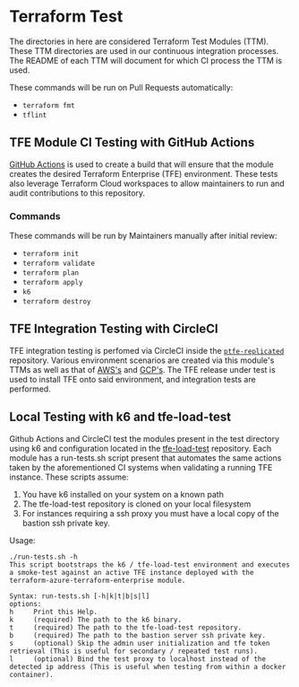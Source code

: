 # Terraform Test

The directories in here are considered Terraform Test Modules (TTM). These TTM
directories are used in our continuous integration processes. The README of each
TTM will document for which CI process the TTM is used.

These commands will be run on Pull Requests automatically:

- `terraform fmt`
- `tflint`

## TFE Module CI Testing with GitHub Actions

[GitHub Actions](../.github/workflows/handler-test.yml) is used to create a build
that will ensure that the module creates the desired Terraform Enterprise (TFE)
environment. These tests also leverage Terraform Cloud workspaces to allow
maintainers to run and audit contributions to this repository.

### Commands

These commands will be run by Maintainers manually after initial review:

- `terraform init`
- `terraform validate`
- `terraform plan`
- `terraform apply`
- `k6`
- `terraform destroy`

## TFE Integration Testing with CircleCI

TFE integration testing is perfomed via CircleCI inside the [`ptfe-replicated`](https://github.com/hashicorp/ptfe-replicated/blob/master/.circleci/config.yml)
repository. Various environment scenarios are created via this module's TTMs as well as that
of [AWS's](https://github.com/hashicorp/terraform-aws-terraform-enterprise/tree/main/tests) and [GCP's](https://github.com/hashicorp/terraform-aws-terraform-enterprise/tree/main/tests). The TFE
release under test is used to install TFE onto said environment, and integration tests are performed.

## Local Testing with k6 and tfe-load-test

Github Actions and CircleCI test the modules present in the test directory using k6 and configuration located in the 
[tfe-load-test](https://github.com/hashicorp/tfe-load-test) repository. Each module has a run-tests.sh script present
that automates the same actions taken by the aforementioned CI systems when validating a running TFE instance. These
scripts assume:

1. You have k6 installed on your system on a known path
1. The tfe-load-test repository is cloned on your local filesystem
1. For instances requiring a ssh proxy you must have a local copy of the bastion
   ssh private key.

Usage:

```
./run-tests.sh -h
This script bootstraps the k6 / tfe-load-test environment and executes a smoke-test against an active TFE instance deployed with the terraform-azure-terraform-enterprise module.

Syntax: run-tests.sh [-h|k|t|b|s|l]
options:
h     Print this Help.
k     (required) The path to the k6 binary.
t     (required) The path to the tfe-load-test repository.
b     (required) The path to the bastion server ssh private key.
s     (optional) Skip the admin user initialization and tfe token retrieval (This is useful for secondary / repeated test runs).
l     (optional) Bind the test proxy to localhost instead of the detected ip address (This is useful when testing from within a docker container).
```
